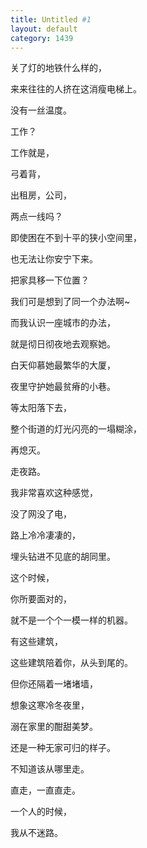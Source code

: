 ```yaml
---
title: Untitled #1
layout: default
category: 1439
---
```


关了灯的地铁什么样的，

来来往往的人挤在这消瘦电梯上。

没有一丝温度。

工作？

工作就是，

弓着背，

出租房，公司，

两点一线吗？

即使困在不到十平的狭小空间里，

也无法让你安宁下来。

把家具移一下位置？

我们可是想到了同一个办法啊~

而我认识一座城市的办法，

就是彻日彻夜地去观察她。

白天仰慕她最繁华的大厦，

夜里守护她最贫瘠的小巷。

等太阳落下去，

整个街道的灯光闪亮的一塌糊涂，

再熄灭。

走夜路。

我非常喜欢这种感觉，

没了网没了电，

路上冷冷凄凄的，

埋头钻进不见底的胡同里。

这个时候，

你所要面对的，

就不是一个个一模一样的机器。

有这些建筑，

这些建筑陪着你，从头到尾的。

但你还隔着一堵堵墙，

想象这寒冷冬夜里，

溺在家里的酣甜美梦。

还是一种无家可归的样子。 

不知道该从哪里走。

直走，一直直走。

一个人的时候，

我从不迷路。
